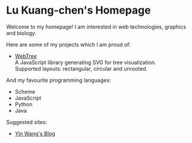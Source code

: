 # Lu Kuang-chen's Homepage

Welcome to my homepage! I am interested in web technologies, graphics and biology.  

Here are some of my projects which I am proud of:

* <a href="https://github.com/KelvinLu1024/WebTree">WebTree</a>  
  A JavaScript library generating SVG for tree visualization.  
  Supported layouts: rectangular, circular and unrooted.

And my favourite programming languages:

* Scheme
* JavaScript
* Python
* Java

Suggested sites:

* <a href="http://www.yinwang.org/">Yin Wang's Blog</a>
